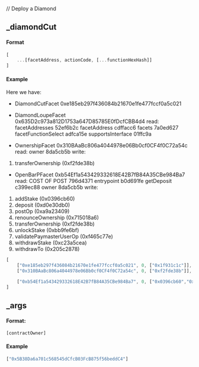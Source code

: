 
// Deploy a Diamond

## _diamondCut

#### Format

```js
[
    ...[facetAddress, actionCode, [...functionHexHash]]
]
```

#### Example

Here we have:

- DiamondCutFacet
0xe185eb297f436084b21670e1fe477fccf0a5c021

- DiamondLoupeFacet
0x635D2c973a812D1753a647D85785E0fDcfCBB4d4
read:
facetAddresses 52ef6b2c
facetAddress cdffacc6
facets 7a0ed627
facetFunctionSelect adfca15e
supportsInterface 01ffc9a

- OwnershipFacet
0x310BAaBc806a4044978e06Bb0cf0CF4f0C72a54c
read:
owner 8da5cb5b
write:
1. transferOwnership (0xf2fde38b)

- OpenBarPFacet
0xb54Ef1a543429332618E42B7fB84A35CBe984Ba7
read:
COST OF POST 796d4371
entrypoint b0d691fe
getDeposit c399ec88
owner 8da5cb5b
write:
1. addStake (0x0396cb60)
2. deposit (0xd0e30db0)
3. postOp (0xa9a23409)
4. renounceOwnership (0x715018a6)
5. transferOwnership (0xf2fde38b)
6. unlockStake (0xbb9fe6bf)
7. validatePaymasterUserOp (0xf465c77e)
8. withdrawStake (0xc23a5cea)
9. withdrawTo (0x205c2878)

```js
[
    ["0xe185eb297f436084b21670e1fe477fccf0a5c021", 0, ["0x1f931c1c"]],
    ["0x310BAaBc806a4044978e06Bb0cf0CF4f0C72a54c", 0, ["0xf2fde38b"]],

    ["0xb54Ef1a543429332618E42B7fB84A35CBe984Ba7", 0, ["0x0396cb60","0xd0e30db0","0xa9a23409","0x715018a6","0xf2fde38b","0xbb9fe6bf","0xf465c77e","0xc23a5cea","0x205c2878"]]
]
```

## _args

#### Format:

`[contractOwner]`

#### Example

```js
["0x5B38Da6a701c568545dCfcB03FcB875f56beddC4"]
```